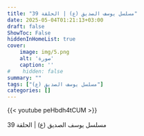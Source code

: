 ```yaml
---
title: "مسلسل يوسف الصديق (ع) | الحلقة 39"
date: 2025-05-04T01:21:13+03:00
draft: false
ShowToc: False
hiddenInHomeList: true
cover:
    image: img/5.png
    alt: 'صورة'
    caption: ''
#    hidden: false
summary: ""
tags: ["مسلسل يوسف الصديق (ع)"]
categories: []
---
```


{{< youtube peHbdh4tCUM >}}  
 <br>
مسلسل يوسف الصديق (ع) | الحلقة 39